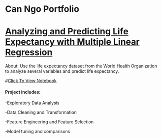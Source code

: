 # Can Ngo Portfolio

# [Analyzing and Predicting Life Expectancy with Multiple Linear Regression](https://github.com/Cngo2019/Life-Expectancy)

About: Use the life expectancy dataset from the World Health Organization to analyze several variables and predict life expectancy.

#[Click To View Notebook](https://nbviewer.jupyter.org/github/Cngo2019/Life-Expectancy/blob/master/Life%20Expectancy%20Predictive%20Analysis%20%281%29.ipynb)


#### Project includes:

  -Exploratory Data Analysis 
  
  -Data Cleaning and Transformation
  
  -Feature Engineering and Feature Selection
  
  -Model tuning and comparisons
